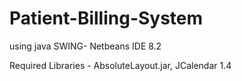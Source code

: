 # Patient-Billing-System
using java SWING- Netbeans IDE 8.2

Required Libraries - AbsoluteLayout.jar, JCalendar 1.4
